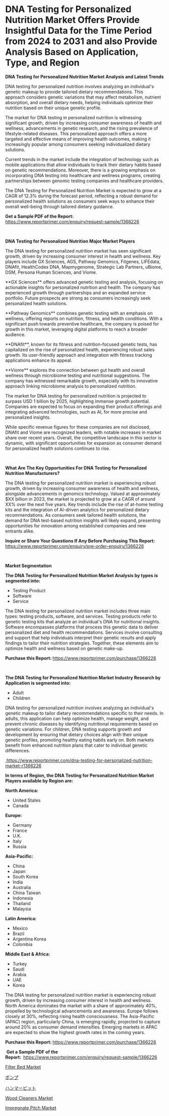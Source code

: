 <p><h1>DNA Testing for Personalized Nutrition Market Offers Provide Insightful Data for the Time Period from 2024 to 2031 and also Provide Analysis Based on Application, Type, and Region</h1></p><p><strong>DNA Testing for Personalized Nutrition Market Analysis and Latest Trends</strong></p>
<p><p>DNA testing for personalized nutrition involves analyzing an individual's genetic makeup to provide tailored dietary recommendations. This approach considers genetic variations that may affect metabolism, nutrient absorption, and overall dietary needs, helping individuals optimize their nutrition based on their unique genetic profile.</p><p>The market for DNA testing in personalized nutrition is witnessing significant growth, driven by increasing consumer awareness of health and wellness, advancements in genetic research, and the rising prevalence of lifestyle-related diseases. This personalized approach offers a more targeted and effective means of improving health outcomes, making it increasingly popular among consumers seeking individualized dietary solutions.</p><p>Current trends in the market include the integration of technology such as mobile applications that allow individuals to track their dietary habits based on genetic recommendations. Moreover, there is a growing emphasis on incorporating DNA testing into healthcare and wellness programs, creating partnerships between genomic testing companies and healthcare providers.</p><p>The DNA Testing for Personalized Nutrition Market is expected to grow at a CAGR of 12.3% during the forecast period, reflecting a robust demand for personalized health solutions as consumers seek ways to enhance their overall well-being through tailored dietary guidance.</p></p>
<p><strong>Get a Sample PDF of the Report:&nbsp;</strong> <a href="https://www.reportprimer.com/enquiry/request-sample/1366226">https://www.reportprimer.com/enquiry/request-sample/1366226</a></p>
<p>&nbsp;</p>
<p><strong>DNA Testing for Personalized Nutrition Major Market Players</strong></p>
<p><p>The DNA testing for personalized nutrition market has seen significant growth, driven by increasing consumer interest in health and wellness. Key players include GX Sciences, AGS, Pathway Genomics, Fitgenes, LIFEdata, DNAfit, HealthCodes DNA, Mapmygenome, Strategic Lab Partners, uBiome, DSM, Persona Human Sciences, and Viome.</p><p>**GX Sciences** offers advanced genetic testing and analysis, focusing on actionable insights for personalized nutrition and health. The company has experienced growth through partnerships and an expanded service portfolio. Future prospects are strong as consumers increasingly seek personalized health solutions.</p><p>**Pathway Genomics** combines genetic testing with an emphasis on wellness, offering reports on nutrition, fitness, and health conditions. With a significant push towards preventive healthcare, the company is poised for growth in this market, leveraging digital platforms to reach a broader audience.</p><p>**DNAfit**, known for its fitness and nutrition-focused genetic tests, has capitalized on the rise of personalized health, experiencing robust sales growth. Its user-friendly approach and integration with fitness tracking applications enhance its appeal.</p><p>**Viome** explores the connection between gut health and overall wellness through microbiome testing and nutritional suggestions. The company has witnessed remarkable growth, especially with its innovative approach linking microbiome analysis to personalized nutrition. </p><p>The market for DNA testing for personalized nutrition is projected to surpass USD 1 billion by 2025, highlighting immense growth potential. Companies are expected to focus on expanding their product offerings and integrating advanced technologies, such as AI, for more precise and personalized insights.</p><p>While specific revenue figures for these companies are not disclosed, DNAfit and Viome are recognized leaders, with notable increases in market share over recent years. Overall, the competitive landscape in this sector is dynamic, with significant opportunities for expansion as consumer demand for personalized health solutions continues to rise.</p></p>
<p>&nbsp;</p>
<p><strong>What Are The Key Opportunities For DNA Testing for Personalized Nutrition Manufacturers?</strong></p>
<p><p>The DNA testing for personalized nutrition market is experiencing robust growth, driven by increasing consumer awareness of health and wellness, alongside advancements in genomics technology. Valued at approximately $XX billion in 2023, the market is projected to grow at a CAGR of around XX% over the next five years. Key trends include the rise of at-home testing kits and the integration of AI-driven analytics for personalized dietary recommendations. As consumers seek tailored health solutions, the demand for DNA test-based nutrition insights will likely expand, presenting opportunities for innovation among established companies and new entrants alike.</p></p>
<p><strong>Inquire or Share Your Questions If Any Before Purchasing This Report:</strong> <a href="https://www.reportprimer.com/enquiry/pre-order-enquiry/1366226">https://www.reportprimer.com/enquiry/pre-order-enquiry/1366226</a></p>
<p>&nbsp;</p>
<p><strong>Market Segmentation</strong></p>
<p><strong>The DNA Testing for Personalized Nutrition Market Analysis by types is segmented into:</strong></p>
<p><ul><li>Testing Product</li><li>Software</li><li>Service</li></ul></p>
<p><p>The DNA testing for personalized nutrition market includes three main types: testing products, software, and services. Testing products refer to genetic testing kits that analyze an individual's DNA for nutritional insights. Software encompasses platforms that process this genetic data to deliver personalized diet and health recommendations. Services involve consulting and support that help individuals interpret their genetic results and apply findings to tailor their nutrition strategies. Together, these elements aim to optimize health and wellness based on genetic make-up.</p></p>
<p><strong>Purchase this Report:&nbsp;</strong><a href="https://www.reportprimer.com/purchase/1366226">https://www.reportprimer.com/purchase/1366226</a></p>
<p>&nbsp;</p>
<p><strong>The DNA Testing for Personalized Nutrition Market Industry Research by Application is segmented into:</strong></p>
<p><ul><li>Adult</li><li>Children</li></ul></p>
<p><p>DNA testing for personalized nutrition involves analyzing an individual's genetic makeup to tailor dietary recommendations specific to their needs. In adults, this application can help optimize health, manage weight, and prevent chronic diseases by identifying nutritional requirements based on genetic variations. For children, DNA testing supports growth and development by ensuring that dietary choices align with their unique genetic profiles, promoting healthy eating habits early on. Both markets benefit from enhanced nutrition plans that cater to individual genetic differences.</p></p>
<p><a href="https://www.reportprimer.com/dna-testing-for-personalized-nutrition-market-r1366226">&nbsp;https://www.reportprimer.com/dna-testing-for-personalized-nutrition-market-r1366226</a></p>
<p><strong>In terms of Region, the DNA Testing for Personalized Nutrition Market Players available by Region are:</strong></p>
<p>
    <p> <strong> North America: </strong>
        <ul>
            <li>United States</li>
            <li>Canada</li>
        </ul>
        </p> 
    <p> <strong> Europe: </strong>
        <ul>
            <li>Germany</li>
            <li>France</li>
            <li>U.K.</li>
            <li>Italy</li>
            <li>Russia</li>
        </ul>
        </p> 
    <p> <strong> Asia-Pacific: </strong>
        <ul>
            <li>China</li>
            <li>Japan</li>
            <li>South Korea</li>
            <li>India</li>
            <li>Australia</li>
            <li>China Taiwan</li>
            <li>Indonesia</li>
            <li>Thailand</li>
            <li>Malaysia</li>
        </ul>
        </p> 
    <p> <strong> Latin America: </strong>
        <ul>
            <li>Mexico</li>
            <li>Brazil</li>
            <li>Argentina Korea</li>
            <li>Colombia</li>
        </ul>
        </p> 
    <p> <strong> Middle East & Africa: </strong>
        <ul>
            <li>Turkey</li>
            <li>Saudi</li>
            <li>Arabia</li>
            <li>UAE</li>
            <li>Korea</li>
        </ul>
    </p>
    </p>
<p><p>The DNA testing for personalized nutrition market is experiencing robust growth, driven by increasing consumer interest in health and wellness. North America dominates the market with a share of approximately 40%, propelled by technological advancements and awareness. Europe follows closely at 30%, reflecting rising health consciousness. The Asia-Pacific (APAC) region, particularly China, is emerging rapidly, projected to capture around 20% as consumer demand intensifies. Emerging markets in APAC are expected to show the highest growth rates in the coming years.</p></p>
<p><strong>Purchase this Report: </strong><a href="https://www.reportprimer.com/purchase/1366226">https://www.reportprimer.com/purchase/1366226</a></p>
<p>&nbsp;<strong>Get a Sample PDF of the Report:&nbsp;&nbsp;</strong><a href="https://www.reportprimer.com/enquiry/request-sample/1366226">https://www.reportprimer.com/enquiry/request-sample/1366226</a></p>
<p><strong></strong></p>
<p><p><a href="https://www.linkedin.com/pulse/what-innovations-shaping-filter-bed-market-application-xd3wf">Filter Bed Market</a></p><p><a href="https://medium.com/@oswaldheman9gu/%E3%83%9D%E3%83%B3%E3%83%97%E5%B8%82%E5%A0%B4%E3%81%AE%E3%82%B7%E3%82%A7%E3%82%A2%E3%81%A8%E7%AB%B6%E4%BA%89%E7%92%B0%E5%A2%83%E3%81%AB%E9%96%A2%E3%81%99%E3%82%8B%E6%B4%9E%E5%AF%9F-2024%E5%B9%B4%E3%81%8B%E3%82%892031%E5%B9%B4%E3%81%BE%E3%81%A7-57a8d6c33679?postPublishedType=repub">ポンプ</a></p><p><a href="https://medium.com/@carengczpoe/%E3%83%8F%E3%83%B3%E3%83%9E%E3%83%BC%E3%83%93%E3%83%83%E3%83%88%E5%B8%82%E5%A0%B4%E3%81%AE%E3%82%B0%E3%83%AD%E3%83%BC%E3%83%90%E3%83%AB%E3%81%AA%E8%A6%96%E7%82%B9-%E3%83%88%E3%83%AC%E3%83%B3%E3%83%89%E3%81%A8%E4%BA%88%E6%B8%AC-2024%E5%B9%B4-2031%E5%B9%B4-95b0f955c474">ハンマービット</a></p><p><a href="https://www.linkedin.com/pulse/global-wood-cleaners-market-analysis-trends-forecasts-growth-opportunities-j99ff">Wood Cleaners Market</a></p><p><a href="https://issuu.com/reportprime-2/docs/impregnate-pitch-market-size-2030.p_51469093117474">Impregnate Pitch Market</a></p></p>